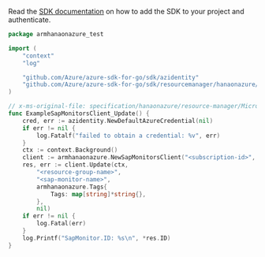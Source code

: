 Read the [SDK documentation](https://github.com/Azure/azure-sdk-for-go/blob/sdk%2Fresourcemanager%2Fhanaonazure%2Farmhanaonazure%2Fv0.1.0/sdk/resourcemanager/hanaonazure/armhanaonazure/README.md) on how to add the SDK to your project and authenticate.

```go
package armhanaonazure_test

import (
	"context"
	"log"

	"github.com/Azure/azure-sdk-for-go/sdk/azidentity"
	"github.com/Azure/azure-sdk-for-go/sdk/resourcemanager/hanaonazure/armhanaonazure"
)

// x-ms-original-file: specification/hanaonazure/resource-manager/Microsoft.HanaOnAzure/preview/2020-02-07-preview/examples/SapMonitors_PatchTags_Delete.json
func ExampleSapMonitorsClient_Update() {
	cred, err := azidentity.NewDefaultAzureCredential(nil)
	if err != nil {
		log.Fatalf("failed to obtain a credential: %v", err)
	}
	ctx := context.Background()
	client := armhanaonazure.NewSapMonitorsClient("<subscription-id>", cred, nil)
	res, err := client.Update(ctx,
		"<resource-group-name>",
		"<sap-monitor-name>",
		armhanaonazure.Tags{
			Tags: map[string]*string{},
		},
		nil)
	if err != nil {
		log.Fatal(err)
	}
	log.Printf("SapMonitor.ID: %s\n", *res.ID)
}
```
